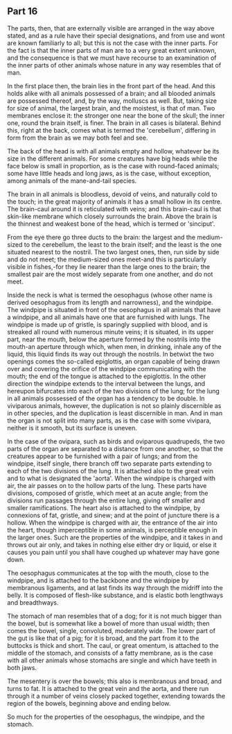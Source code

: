 ## Part 16

The parts, then, that are externally visible are arranged in the way above stated, and as a rule have their special designations, and from use and wont are known familiarly to all; but this is not the case with the inner parts.
For the fact is that the inner parts of man are to a very great extent unknown, and the consequence is that we must have recourse to an examination of the inner parts of other animals whose nature in any way resembles that of man.

In the first place then, the brain lies in the front part of the head.
And this holds alike with all animals possessed of a brain; and all blooded animals are possessed thereof, and, by the way, molluscs as well.
But, taking size for size of animal, the largest brain, and the moistest, is that of man.
Two membranes enclose it: the stronger one near the bone of the skull; the inner one, round the brain itself, is finer.
The brain in all cases is bilateral.
Behind this, right at the back, comes what is termed the 'cerebellum', differing in form from the brain as we may both feel and see.

The back of the head is with all animals empty and hollow, whatever be its size in the different animals.
For some creatures have big heads while the face below is small in proportion, as is the case with round-faced animals; some have little heads and long jaws, as is the case, without exception, among animals of the mane-and-tail species.

The brain in all animals is bloodless, devoid of veins, and naturally cold to the touch; in the great majority of animals it has a small hollow in its centre.
The brain-caul around it is reticulated with veins; and this brain-caul is that skin-like membrane which closely surrounds the brain.
Above the brain is the thinnest and weakest bone of the head, which is termed or 'sinciput'.

From the eye there go three ducts to the brain: the largest and the medium-sized to the cerebellum, the least to the brain itself; and the least is the one situated nearest to the nostril.
The two largest ones, then, run side by side and do not meet; the medium-sized ones meet-and this is particularly visible in fishes,-for they lie nearer than the large ones to the brain; the smallest pair are the most widely separate from one another, and do not meet.

Inside the neck is what is termed the oesophagus (whose other name is derived oesophagus from its length and narrowness), and the windpipe.
The windpipe is situated in front of the oesophagus in all animals that have a windpipe, and all animals have one that are furnished with lungs.
The windpipe is made up of gristle, is sparingly supplied with blood, and is streaked all round with numerous minute veins; it is situated, in its upper part, near the mouth, below the aperture formed by the nostrils into the mouth-an aperture through which, when men, in drinking, inhale any of the liquid, this liquid finds its way out through the nostrils.
In betwixt the two openings comes the so-called epiglottis, an organ capable of being drawn over and covering the orifice of the windpipe communicating with the mouth; the end of the tongue is attached to the epiglottis.
In the other direction the windpipe extends to the interval between the lungs, and hereupon bifurcates into each of the two divisions of the lung; for the lung in all animals possessed of the organ has a tendency to be double.
In viviparous animals, however, the duplication is not so plainly discernible as in other species, and the duplication is least discernible in man.
And in man the organ is not split into many parts, as is the case with some vivipara, neither is it smooth, but its surface is uneven.

In the case of the ovipara, such as birds and oviparous quadrupeds, the two parts of the organ are separated to a distance from one another, so that the creatures appear to be furnished with a pair of lungs; and from the windpipe, itself single, there branch off two separate parts extending to each of the two divisions of the lung.
It is attached also to the great vein and to what is designated the 'aorta'.
When the windpipe is charged with air, the air passes on to the hollow parts of the lung.
These parts have divisions, composed of gristle, which meet at an acute angle; from the divisions run passages through the entire lung, giving off smaller and smaller ramifications.
The heart also is attached to the windpipe, by connexions of fat, gristle, and sinew; and at the point of juncture there is a hollow.
When the windpipe is charged with air, the entrance of the air into the heart, though imperceptible in some animals, is perceptible enough in the larger ones.
Such are the properties of the windpipe, and it takes in and throws out air only, and takes in nothing else either dry or liquid, or else it causes you pain until you shall have coughed up whatever may have gone down.

The oesophagus communicates at the top with the mouth, close to the windpipe, and is attached to the backbone and the windpipe by membranous ligaments, and at last finds its way through the midriff into the belly.
It is composed of flesh-like substance, and is elastic both lengthways and breadthways.

The stomach of man resembles that of a dog; for it is not much bigger than the bowel, but is somewhat like a bowel of more than usual width; then comes the bowel, single, convoluted, moderately wide.
The lower part of the gut is like that of a pig; for it is broad, and the part from it to the buttocks is thick and short.
The caul, or great omentum, is attached to the middle of the stomach, and consists of a fatty membrane, as is the case with all other animals whose stomachs are single and which have teeth in both jaws.

The mesentery is over the bowels; this also is membranous and broad, and turns to fat.
It is attached to the great vein and the aorta, and there run through it a number of veins closely packed together, extending towards the region of the bowels, beginning above and ending below.

So much for the properties of the oesophagus, the windpipe, and the stomach.

